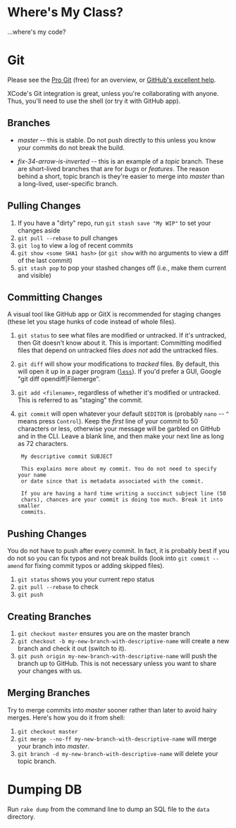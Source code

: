 # Where's My Class?

...where's my code?

# Git

Please see the [Pro Git](http://progit.org/book/) (free) for an overview, or
[GitHub's excellent help](http://help.github.com/).

XCode's Git integration is great, unless you're collaborating with anyone.
Thus, you'll need to use the shell (or try it with GitHub app).

## Branches

- _master_ -- this is stable. Do not push directly to this unless you know
  your commits do not break the build.

- _fix-34-arrow-is-inverted_ -- this is an example of a _topic_ branch. These
  are short-lived branches that are for _bugs_ or _features_. The reason
  behind a short, topic branch is they're easier to merge into _master_ than a
  long-lived, user-specific branch.

## Pulling Changes

1. If you have a "dirty" repo, run `git stash save "My WIP"` to set your
   changes aside
2. `git pull --rebase` to pull changes
3. `git log` to view a log of recent commits
4. `git show <some SHA1 hash>` (or `git show` with no arguments to view
   a diff of the last commit)
5. `git stash pop` to pop your stashed changes off (i.e., make them
   current and visible)

## Committing Changes

A visual tool like GitHub app or GitX is recommended for staging changes
(these let you stage hunks of code instead of whole files).

1. `git status` to see what files are modified or untracked. If it's
   untracked, then Git doesn't know about it. This is important: Committing
   modified files that depend on untracked files _does not_ add the untracked
   files.

2. `git diff` will show your modifications to _tracked_ files. By default,
   this will open it up in a pager program
   ([`less`](http://en.wikipedia.org/wiki/Less_(Unix))). If you'd prefer a
   GUI, Google "git diff opendiff|Filemerge".

3. `git add <filename>`, regardless of whether it's modified or untracked.
   This is referred to as "staging" the commit.

4. `git commit` will open whatever your default `$EDITOR` is (probably `nano`
   -- `^` means press `Control`). Keep the _first_ line of your commit to 50
   characters or less, otherwise your message will be garbled on GitHub and in
   the CLI. Leave a blank line, and then make your next line as long as 72
   characters.

        My descriptive commit SUBJECT

        This explains more about my commit. You do not need to specify your name
        or date since that is metadata associated with the commit.

        If you are having a hard time writing a succinct subject line (50
        chars), chances are your commit is doing too much. Break it into smaller
        commits.

## Pushing Changes

You do not have to push after every commit. In fact, it is probably best if
you do not so you can fix typos and not break builds (look into `git commit
--amend` for fixing commit typos or adding skipped files).

1. `git status` shows you your current repo status
2. `git pull --rebase` to check
3. `git push`

## Creating Branches

1. `git checkout master` ensures you are on the master branch
2. `git checkout -b my-new-branch-with-descriptive-name` will create a new
   branch and check it out (switch to it).
3. `git push origin my-new-branch-with-descriptive-name` will push the branch
   up to GitHub. This is not necessary unless you want to share your changes
   with us.

## Merging Branches

Try to merge commits into _master_ sooner rather than later to avoid hairy
merges. Here's how you do it from shell:

1. `git checkout master`
2. `git merge --no-ff my-new-branch-with-descriptive-name` will merge your
   branch into _master_.
3. `git branch -d my-new-branch-with-descriptive-name` will delete your
   topic branch.

# Dumping DB

Run `rake dump` from the command line to dump an SQL file to the `data`
directory.
